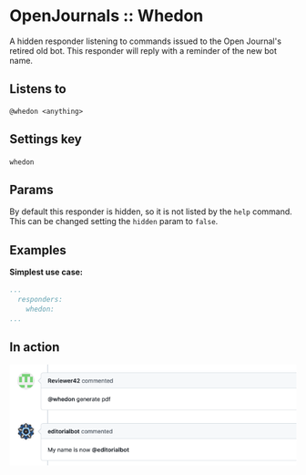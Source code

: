 OpenJournals :: Whedon
======================

A hidden responder listening to commands issued to the Open Journal's retired old bot. This responder will reply with a reminder of the new bot name.

## Listens to

```
@whedon <anything>
```

## Settings key

`whedon`

## Params

By default this responder is hidden, so it is not listed by the `help` command. This can be changed setting the `hidden` param to `false`.

## Examples

**Simplest use case:**
```yaml
...
  responders:
    whedon:
...
```

## In action

![](../../images/responders/openjournals/whedon.png "Whedon responder in action")
